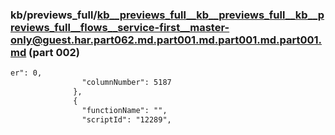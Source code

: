 ### kb/previews_full/kb__previews_full__kb__previews_full__kb__previews_full__flows__service-first__master-only@guest.har.part062.md.part001.md.part001.md.part001.md (part 002)

```md
er": 0,
                "columnNumber": 5187
              },
              {
                "functionName": "",
                "scriptId": "12289",
   
```

```
